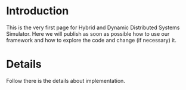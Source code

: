 # Introduction #

This is the very first page for Hybrid and Dynamic Distributed Systems Simulator. Here we will publish as soon as possible how to use our framework and how to explore the code and change (if necessary) it.


# Details #

Follow there is the details about implementation.